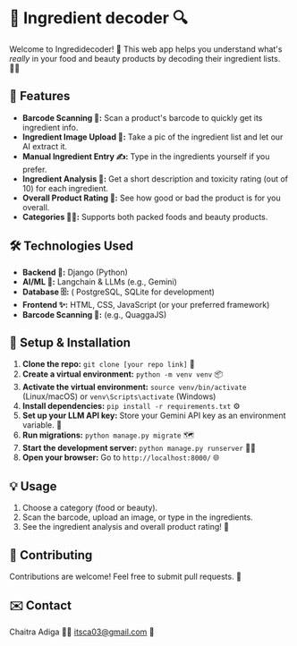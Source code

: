 # 🌿 Ingredient decoder 🔍

Welcome to Ingredidecoder! 🚀 This web app helps you understand what's *really* in your food and beauty products by decoding their ingredient lists. 🕵️‍♀️

## 🌟 Features

*   **Barcode Scanning 🤳:** Scan a product's barcode to quickly get its ingredient info.
*   **Ingredient Image Upload 📸:** Take a pic of the ingredient list and let our AI extract it.
*   **Manual Ingredient Entry ✍️:** Type in the ingredients yourself if you prefer.
*   **Ingredient Analysis 🧪:** Get a short description and toxicity rating (out of 10) for each ingredient.
*   **Overall Product Rating 💯:**  See how good or bad the product is for you overall.
*   **Categories 🍔💄:** Supports both packed foods and beauty products.

## 🛠️ Technologies Used

*   **Backend 🐍:** Django (Python)
*   **AI/ML 🤖:** Langchain & LLMs (e.g., Gemini)
*   **Database 🗄️:** ( PostgreSQL, SQLite for development)
*   **Frontend ✨:** HTML, CSS, JavaScript (or your preferred framework)
*   **Barcode Scanning 📸:** (e.g., QuaggaJS)

## 🚀 Setup & Installation

1.  **Clone the repo:** `git clone [your repo link]` 🔗
2.  **Create a virtual environment:** `python -m venv venv` 📦
3.  **Activate the virtual environment:** `source venv/bin/activate` (Linux/macOS) or `venv\Scripts\activate` (Windows)
4.  **Install dependencies:** `pip install -r requirements.txt` ⚙️
5.  **Set up your LLM API key:** Store your Gemini API key as an environment variable. 🔑
6.  **Run migrations:** `python manage.py migrate` 🗺️
7.  **Start the development server:** `python manage.py runserver` 🏃‍♂️
8.  **Open your browser:** Go to `http://localhost:8000/` 🌐

## 💡 Usage

1.  Choose a category (food or beauty).
2.  Scan the barcode, upload an image, or type in the ingredients.
3.  See the ingredient analysis and overall product rating! 🎉

## 🤝 Contributing

Contributions are welcome! Feel free to submit pull requests. 🎁


## ✉️ Contact

Chaitra Adiga 🙋‍♂️
itsca03@gmail.com 📧
